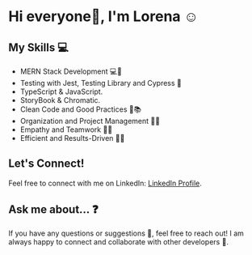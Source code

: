 # Hi everyone👋, I'm Lorena ☺

## My Skills 💻
- MERN Stack Development 💻🚀
- Testing with Jest, Testing Library and Cypress 🔬
- TypeScript & JavaScript.
- StoryBook & Chromatic.
- Clean Code and Good Practices 🧼📚
- Organization and Project Management 📅👥
- Empathy and Teamwork 🤗💪
- Efficient and Results-Driven 🚀✅

## Let's Connect!
Feel free to connect with me on LinkedIn: [LinkedIn Profile](https://www.linkedin.com/in/lorenamartinezmoledo/).

## Ask me about... ❓

If you have any questions or suggestions 🤔, feel free to reach out! I am always happy to connect and collaborate with other developers 🤝.

